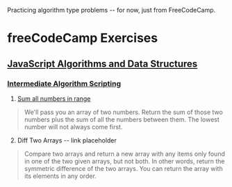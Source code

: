 Practicing algorithm type problems -- for now, just from FreeCodeCamp. 

# freeCodeCamp Exercises

## [JavaScript Algorithms and Data Structures](https://www.freecodecamp.org/learn/javascript-algorithms-and-data-structures)

### [Intermediate Algorithm Scripting](https://www.freecodecamp.org/learn/javascript-algorithms-and-data-structures/#intermediate-algorithm-scripting)

1. [Sum all numbers in range](https://github.com/kellyky/js_practice/blob/main/algo-practice.js/sum-all-in-range.js)
> We'll pass you an array of two numbers. Return the sum of those two numbers plus the sum of all the numbers between them. The lowest number will not always come first.

2. Diff Two Arrays -- link placeholder
> Compare two arrays and return a new array with any items only found in one of the two given arrays, but not both. In other words, return the symmetric difference of the two arrays. You can return the array with its elements in any order.
